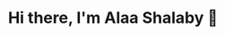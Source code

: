 <h1 align="center">Hi there, I'm Alaa Shalaby 👋</h1>
<!--
**alaashalaby/alaashalaby** is a ✨ _special_ ✨ repository because its `README.md` (this file) appears on your GitHub profile.

Here are some ideas to get you started:

- 🔭 I’m currently working on ...
- 🌱 I’m currently learning ...
- 👯 I’m looking to collaborate on ...
- 🤔 I’m looking for help with ...
- 💬 Ask me about ...
- 📫 How to reach me: ...
- 😄 Pro
# 💫 About Me:
🌱 I’m currently learning Front-end Development.<br>👯  I’m looking to collaborate on Front-end internship..<br>💬 Ask me about Front-end web development ..<br>How to reach me: alaashalabi011@gmail.com ..<br>


## 🌐 Socials:
[![Instagram](https://img.shields.io/badge/Instagram-%23E4405F.svg?logo=Instagram&logoColor=white)](https://instagram.com/alaa_shalaby00) [![LinkedIn](https://img.shields.io/badge/LinkedIn-%230077B5.svg?logo=linkedin&logoColor=white)](https://linkedin.com/in/alaashalaby) [![Twitter](https://img.shields.io/badge/Twitter-%231DA1F2.svg?logo=Twitter&logoColor=white)](https://twitter.com/alaashalaby) 

# 💻 Tech Stack:
![HTML5](https://img.shields.io/badge/html5-%23E34F26.svg?style=for-the-badge&logo=html5&logoColor=white) ![CSS3](https://img.shields.io/badge/css3-%231572B6.svg?style=for-the-badge&logo=css3&logoColor=white) ![JavaScript](https://img.shields.io/badge/javascript-%23323330.svg?style=for-the-badge&logo=javascript&logoColor=%23F7DF1E) ![Python](https://img.shields.io/badge/python-3670A0?style=for-the-badge&logo=python&logoColor=ffdd54) ![C#](https://img.shields.io/badge/c%23-%23239120.svg?style=for-the-badge&logo=c-sharp&logoColor=white) ![Bootstrap](https://img.shields.io/badge/bootstrap-%23563D7C.svg?style=for-the-badge&logo=bootstrap&logoColor=white) ![SASS](https://img.shields.io/badge/SASS-hotpink.svg?style=for-the-badge&logo=SASS&logoColor=white) ![Adobe Photoshop](https://img.shields.io/badge/adobephotoshop-%2331A8FF.svg?style=for-the-badge&logo=adobephotoshop&logoColor=white)
# 📊 GitHub Stats:
![](https://github-readme-stats.vercel.app/api?username=alaashalaby&theme=omni&hide_border=false&include_all_commits=false&count_private=false)<br/>
![](https://github-readme-streak-stats.herokuapp.com/?user=alaashalaby&theme=omni&hide_border=false)<br/>
![](https://github-readme-stats.vercel.app/api/top-langs/?username=alaashalaby&theme=omni&hide_border=false&include_all_commits=false&count_private=false&layout=compact)

---
[![](https://visitcount.itsvg.in/api?id=alaashalaby&icon=5&color=9)](https://visitcount.itsvg.in)

<!-- Proudly created with GPRM ( https://gprm.itsvg.in ) -->

